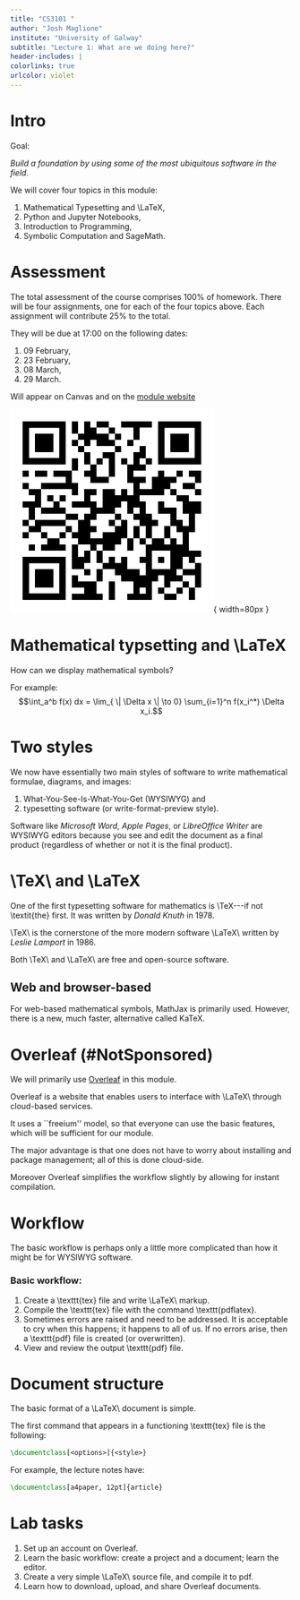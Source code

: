 ```yaml
---
title: "CS3101 "
author: "Josh Maglione"
institute: "University of Galway"
subtitle: "Lecture 1: What are we doing here?"
header-includes: |
colorlinks: true
urlcolor: violet
---
```


# Intro

Goal: 

*Build a foundation by using some of the most ubiquitous software
in the field.* 

We will cover four topics in this module:

1. Mathematical Typesetting and \LaTeX,
2. Python and Jupyter Notebooks,
3. Introduction to Programming,
4. Symbolic Computation and SageMath.


# Assessment

The total assessment of the course comprises $100\%$ of homework. There will be
four assignments, one for each of the four topics above. Each assignment will
contribute $25\%$ to the total. 

They will be due at 17:00 on the following dates:

1. 09 February, 
2. 23 February,
3. 08 March,
4. 29 March.

Will appear on Canvas and on the [module website](https://joshmaglione.com/2024CS3101.html)

![](QR.png){ width=80px }

# Mathematical typsetting and \LaTeX

How can we display mathematical symbols? 

For example:
$$\int_a^b f(x) dx = \lim_{ \| \Delta x \| \to 0} \sum_{i=1}^n f(x_i^*) \Delta x_i.$$

# Two styles

We now have essentially two main styles of software to
write mathematical formulae, diagrams, and images:

1. What-You-See-Is-What-You-Get (WYSIWYG) and
2. typesetting software (or write-format-preview style).

Software like *Microsoft Word*, *Apple Pages*, or *LibreOffice Writer* are WYSIWYG
editors because you see and edit the document as a final product (regardless of
whether or not it is the final product).

# \TeX\ and \LaTeX 

One of the first typesetting software for mathematics is \TeX---if not
\textit{the} first. It was written by *Donald Knuth* in 1978.

\TeX\ is the cornerstone of the more modern software \LaTeX\ written by *Leslie Lamport* in 1986.

Both \TeX\ and \LaTeX\ are free and open-source software. 

## Web and browser-based

For web-based mathematical symbols, MathJax is primarily used. However, there is a new, much faster, alternative called KaTeX.

# Overleaf (\#NotSponsored) 

We will primarily use [Overleaf](https://www.overleaf.com/) in this module. 

Overleaf is a website that enables users to interface with \LaTeX\ through cloud-based services. 

It uses a
``freeium'' model, so that everyone can use the basic features, which will be
sufficient for our module. 

The major advantage is that one does not have to
worry about installing and package management; all of this is done cloud-side.

Moreover Overleaf simplifies the workflow slightly by allowing for instant
compilation. 

# Workflow 

The basic workflow is perhaps only a little more complicated than how it might
be for WYSIWYG software.

### Basic workflow:

1. Create a \texttt{tex} file and write \LaTeX\ markup. 
2. Compile the \texttt{tex} file with the command \texttt{pdflatex}.
3. Sometimes errors are raised and need to be addressed. It is acceptable
	to cry when this happens; it happens to all of us. If no errors arise, then
	a \texttt{pdf} file is created (or overwritten). 
4. View and review the output \texttt{pdf} file.

# Document structure

The basic format of a \LaTeX\ document is simple.

The first command that appears in a functioning \texttt{tex} file is the following:

```latex
\documentclass[<options>]{<style>}
```

For example, the lecture notes have:

```latex
\documentclass[a4paper, 12pt]{article}
```

# Lab tasks

1. Set up an account on Overleaf.
2. Learn the basic workflow: create a project and a document; learn the editor.
3. Create a very simple \LaTeX\ source file, and compile it to pdf.
4. Learn how to download, upload, and share Overleaf documents. 
